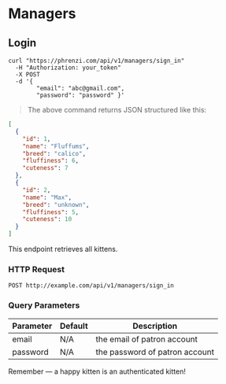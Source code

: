 # Managers

## Login

```shell
curl "https://phrenzi.com/api/v1/managers/sign_in"
  -H "Authorization: your_token"
  -X POST
  -d '{
        "email": "abc@gmail.com",
        "password": "password" }'
```

> The above command returns JSON structured like this:

```json
[
  {
    "id": 1,
    "name": "Fluffums",
    "breed": "calico",
    "fluffiness": 6,
    "cuteness": 7
  },
  {
    "id": 2,
    "name": "Max",
    "breed": "unknown",
    "fluffiness": 5,
    "cuteness": 10
  }
]
```

This endpoint retrieves all kittens.

### HTTP Request

`POST http://example.com/api/v1/managers/sign_in`

### Query Parameters

Parameter | Default | Description
--------- | ------- | -----------
email | N/A | the email of patron account
password | N/A | the password of patron account

<aside class="success">
Remember — a happy kitten is an authenticated kitten!
</aside>
